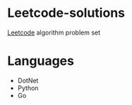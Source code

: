 # Leetcode-solutions

[Leetcode](https://leetcodechina.com/problemset/algorithms/) algorithm problem set

# Languages
- DotNet
- Python
- Go

